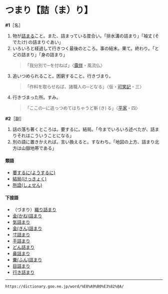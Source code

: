 # つまり【詰（ま）り】

**\#1**［名］
1.  物が[詰まる](つまる（詰まる）)こと。また、詰まっている度合い。「排水溝の詰まり」「袖丈 (そでたけ) の詰まりぐあい」
2.  いろいろと経過して行きつく最後のところ。事の結末。果て。終わり。「とどの詰まり」「身の詰まり」    
    >「我分別で─を付ねば」〈[露伴](https://dictionary.goo.ne.jp/word/person/%E5%B9%B8%E7%94%B0%E9%9C%B2%E4%BC%B4/#jn-74116)・風流仏〉
3.  追いつめられること。困窮すること。行きづまり。    
    >「作料を取らせねば、諸職人の─となる」〈仮・[可笑記](https://dictionary.goo.ne.jp/word/%E5%8F%AF%E7%AC%91%E8%A8%98/#jn-40787)・三〉
4.  行きづまった所。すみ。    
    >「ここの─に追っつめてはちゃうど斬 (き) る」〈[平家](https://dictionary.goo.ne.jp/word/%E5%B9%B3%E5%AE%B6%E7%89%A9%E8%AA%9E/#jn-198120)・四〉
        

**\#2**［副］
1.  話の落ち著くところは。要するに。結局。「今までいろいろ述べたが、詰まりそれはこういうことになる」
2.  別の語に置きかえれば。言い換えると。すなわち。「地図の上方、詰まり北方は山嶽地帯である」
    

#### 類語

-   [要するに(ようするに)](https://dictionary.goo.ne.jp/word/%E8%A6%81%E3%81%99%E3%82%8B%E3%81%AB/#jn-226555)
-   [結局(けっきょく)](https://dictionary.goo.ne.jp/word/%E7%B5%90%E5%B1%80/#jn-68219)
-   [所詮(しょせん)](https://dictionary.goo.ne.jp/word/%E6%89%80%E8%A9%AE/#jn-111570)

#### 下接語

-   （づまり）[織り詰まり](https://dictionary.goo.ne.jp/word/%E7%B9%94%E8%A9%B0%E3%82%8A/#jn-33928)
-   [金(かね)詰まり](https://dictionary.goo.ne.jp/word/%E9%87%91%E8%A9%B0%E3%82%8A_%28%E3%81%8B%E3%81%AD%E3%81%A5%E3%81%BE%E3%82%8A%29/#jn-43784)
-   [気詰まり](https://dictionary.goo.ne.jp/word/%E6%B0%97%E8%A9%B0%E3%82%8A/#jn-53020)
-   [金(きん)詰まり](https://dictionary.goo.ne.jp/word/%E9%87%91%E8%A9%B0%E3%82%8A_%28%E3%81%8D%E3%82%93%E3%81%A5%E3%81%BE%E3%82%8A%29/#jn-59566)
-   [寸詰まり](https://dictionary.goo.ne.jp/word/%E5%AF%B8%E8%A9%B0%E3%82%8A/#jn-120767)
-   [手詰まり](https://dictionary.goo.ne.jp/word/%E6%89%8B%E8%A9%B0%E3%82%8A/#jn-152009)
-   [どん詰まり](https://dictionary.goo.ne.jp/word/%E3%81%A9%E3%82%93%E8%A9%B0%E3%82%8A/#jn-162081)
-   [鼻詰まり](https://dictionary.goo.ne.jp/word/%E9%BC%BB%E8%A9%B0%E3%82%8A/#jn-178439)
-   [糞(ふん)詰まり](https://dictionary.goo.ne.jp/word/%E7%B3%9E%E8%A9%B0%E3%82%8A/#jn-197629)
-   [目詰まり](https://dictionary.goo.ne.jp/word/%E7%9B%AE%E8%A9%B0%E3%82%8A/#jn-217657)
-   [行き詰まり](https://dictionary.goo.ne.jp/word/%E8%A1%8C%E8%A9%B0%E3%82%8A/#jn-225054)

---
`https://dictionary.goo.ne.jp/word/%E8%A9%B0%E3%82%8A/`